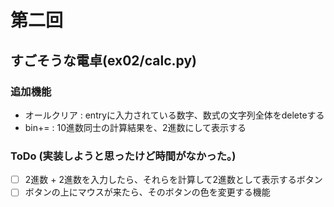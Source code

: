 # 第二回
## すごそうな電卓(ex02/calc.py)
### 追加機能
- オールクリア : entryに入力されている数字、数式の文字列全体をdeleteする
- bin+= : 10進数同士の計算結果を、2進数にして表示する

### ToDo (実装しようと思ったけど時間がなかった。)
- [ ] 2進数 + 2進数を入力したら、それらを計算して2進数として表示するボタン
- [ ] ボタンの上にマウスが来たら、そのボタンの色を変更する機能